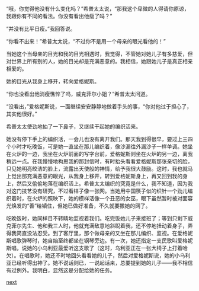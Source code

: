 
“哦，你觉得他没有什么变化吗？”希普太太说，“那我这个卑微的人得请你原谅，我跟你有不同的看法。你没有看出他瘦了吗？”

“并没有比平日瘦。”我回答说。

“你看不出来！”希普太太说，“不过你不是用一个母亲的眼光看他的！”

当她这个当母亲的目光和我的目光相遇时，我觉得，不管她对她儿子有多慈爱，但对世界上所有别的人，她的目光却是充满恶意的。我相信，她跟她儿子是真正相亲相爱的。

她的目光从我身上移开，转向爱格妮斯。

“你也没看出他消瘦憔悴了吗，威克菲尔小姐？”希普太太问道。

“没看出，”爱格妮斯说，一面继续安安静静地做着手头的事，“你对他过于担心了，其实他很好。”

希普太太使劲地抽了一下鼻子，又继续干起她的编织活来。

她没有停下手上的编织活，一会儿也没有离开我们。那天我到得很早，要过上三四个小时才吃晚饭，可是她一直坐在那儿编织着，像沙漏往外漏沙子一样单调。她坐在火炉的一边，我坐在火炉前面的写字台前，爱格妮斯则坐在火炉的另一边，离我稍远一点。在我慢慢地构思我的那封信时，有时抬头看看爱格妮斯那张亲切的脸，只见她明亮皎洁的脸上，流露出天使般的神情，给予我很大鼓励。这时，我也就马上觉出那充满恶意的眼光，从我身上移开，转到爱格妮斯身上，再又回到我的身上，然后又偷偷地落在编织活上。希普太太编织的究竟是什么，我不知道，因为我对这门技艺没有研究，不过看样子像一张网。当她用中国筷子似的织针一个劲儿编织着时，在火炉的照映下，她的模样活像一个丑恶的女巫，眼下虽然暂时被对面容光焕发的“善”给镇住，但她已做好准备，不久就要撒她的网了。

吃晚饭时，她同样目不转睛地监视着我们。吃完饭她儿子来接班了；等到只剩下威克菲尔先生、他和我三人时，他就充满敌意地斜睨着我，还不停地扭动着身子，弄得我简直没法忍受。到了客厅里，那个做母亲的又坐在那儿编织、监视。在爱格妮斯唱歌弹琴时，她自始至终都坐在钢琴旁边。有一次，她还指定一支民歌叫爱格妮斯唱，说她的小乌利亚最爱听这支歌了（这时，乌利亚正在一张大椅子上打着哈欠）。在唱歌时，她还不时地回头看看她的儿子，然后对爱格妮斯说，她的小乌利亚已经听得出神了。她不说话则已，一说起话来，总要提到她的儿子——我不相信有过例外。我明白，显然这是分配给她的任务。

[next](page503)